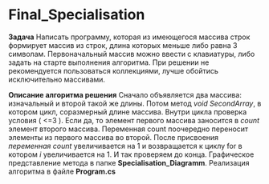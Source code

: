 # Final_Specialisation

__Задача__ 
Написать программу, которая из имеющегося массива строк формирует массив из строк, длина которых меньше либо равна 3 символам. Первоначальный массив можно ввести с клавиатуры, либо задать на старте выполнения алгоритма. При решении не рекомендуется пользоваться коллекциями, лучше обойтись исключительно массивами.

__Описание алгоритма решения__ 
Сначало объявляется два массива: изначальный и второй такой же длины. 
Потом метод *void SecondArray*, в котором цикл, соразмерный длине массива. Внутри цикла проверка условия ( <=3 ). Если да, то элемент первого массива заносится в *count* элемент второго массива. Переменная count поочередно переносит элементы из первого массива во второй. После присвоения  _переменная count_ увеличивается на 1 и возвращается к циклу for в котором _i_ увеличивается на 1. И так проверяем до конца.
Графическое представление метода в папке **Specialisation_Diagramm**.
Реализация алгоритма в файле **Program.cs**
